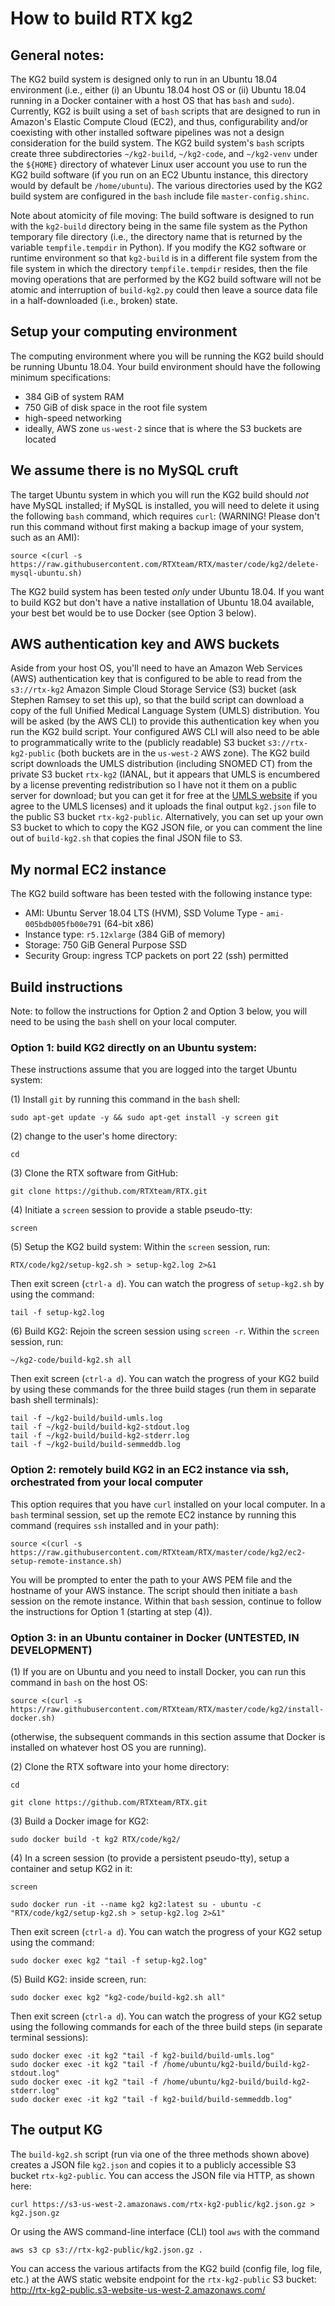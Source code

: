 
# How to build RTX kg2

## General notes:

The KG2 build system is designed only to run in an Ubuntu 18.04 environment
(i.e., either (i) an Ubuntu 18.04 host OS or (ii) Ubuntu 18.04 running in a
Docker container with a host OS that has `bash` and `sudo`). Currently, KG2 is
built using a set of `bash` scripts that are designed to run in Amazon's Elastic
Compute Cloud (EC2), and thus, configurability and/or coexisting with other
installed software pipelines was not a design consideration for the build
system. The KG2 build system's `bash` scripts create three subdirectories
`~/kg2-build`, `~/kg2-code`, and `~/kg2-venv` under the `${HOME}` directory of
whatever Linux user account you use to run the KG2 build software (if you run on
an EC2 Ubuntu instance, this directory would by default be `/home/ubuntu`). The
various directories used by the KG2 build system are configured in the `bash`
include file `master-config.shinc`.

Note about atomicity of file moving: The build software is designed to run with
the `kg2-build` directory being in the same file system as the Python temporary
file directory (i.e., the directory name that is returned by the variable
`tempfile.tempdir` in Python). If you modify the KG2 software or runtime
environment so that `kg2-build` is in a different file system from the file
system in which the directory `tempfile.tempdir` resides, then the file moving
operations that are performed by the KG2 build software will not be atomic and
interruption of `build-kg2.py` could then leave a source data file in a
half-downloaded (i.e., broken) state.

## Setup your computing environment

The computing environment where you will be running the KG2 build should be
running Ubuntu 18.04.  Your build environment should have the following minimum
specifications:

- 384 GiB of system RAM
- 750 GiB of disk space in the root file system 
- high-speed networking
- ideally, AWS zone `us-west-2` since that is where the S3 buckets are located

## We assume there is no MySQL cruft

The target Ubuntu system in which you will run the KG2 build should *not* have MySQL
installed; if MySQL is installed, you will need to delete it using the following
`bash` command, which requires `curl`: (WARNING! Please don't run this command
without first making a backup image of your system, such as an AMI):

    source <(curl -s https://raw.githubusercontent.com/RTXteam/RTX/master/code/kg2/delete-mysql-ubuntu.sh)

The KG2 build system has been tested *only* under Ubuntu 18.04. If you want to
build KG2 but don't have a native installation of Ubuntu 18.04 available, your
best bet would be to use Docker (see Option 3 below). 

## AWS authentication key and AWS buckets

Aside from your host OS, you'll need to have an Amazon Web Services (AWS)
authentication key that is configured to be able to read from the `s3://rtx-kg2`
Amazon Simple Cloud Storage Service (S3) bucket (ask Stephen Ramsey to set this
up), so that the build script can download a copy of the full Unified Medical
Language System (UMLS) distribution.  You will be asked (by the AWS CLI) to
provide this authentication key when you run the KG2 build script. Your
configured AWS CLI will also need to be able to programmatically write to the
(publicly readable) S3 bucket `s3://rtx-kg2-public` (both buckets are in the
`us-west-2` AWS zone). The KG2 build script downloads the UMLS distribution
(including SNOMED CT) from the private S3 bucket `rtx-kg2` (IANAL, but it
appears that UMLS is encumbered by a license preventing redistribution so I have
not it them on a public server for download; but you can get it for free at the
[UMLS website](https://www.nlm.nih.gov/research/umls/) if you agree to the UMLS
licenses) and it uploads the final output `kg2.json` file to the public S3
bucket `rtx-kg2-public`. Alternatively, you can set up your own S3 bucket to
which to copy the KG2 JSON file, or you can comment the line out of
`build-kg2.sh` that copies the final JSON file to S3.

## My normal EC2 instance

The KG2 build software has been tested with the following instance type:

- AMI: Ubuntu Server 18.04 LTS (HVM), SSD Volume Type - `ami-005bdb005fb00e791` (64-bit x86)
- Instance type: `r5.12xlarge` (384 GiB of memory)
- Storage: 750 GiB General Purpose SSD
- Security Group: ingress TCP packets on port 22 (ssh) permitted

## Build instructions

Note: to follow the instructions for Option 2 and Option 3 below, you will need
to be using the `bash` shell on your local computer.

### Option 1: build KG2 directly on an Ubuntu system:

These instructions assume that you are logged into the target Ubuntu system:

(1) Install `git` by running this command in the `bash` shell:

    sudo apt-get update -y && sudo apt-get install -y screen git

(2) change to the user's home directory:

    cd 
    
(3) Clone the RTX software from GitHub:

    git clone https://github.com/RTXteam/RTX.git

(4) Initiate a `screen` session to provide a stable pseudo-tty:

    screen

(5) Setup the KG2 build system: Within the `screen` session, run:

    RTX/code/kg2/setup-kg2.sh > setup-kg2.log 2>&1
    
Then exit screen (`ctrl-a d`). You can watch the progress of `setup-kg2.sh` by
using the command:

    tail -f setup-kg2.log

(6) Build KG2: Rejoin the screen session using `screen -r`.  Within
the `screen` session, run:

    ~/kg2-code/build-kg2.sh all

Then exit screen (`ctrl-a d`). You can watch the progress of your KG2 build by using these
commands for the three build stages (run them in separate bash shell terminals):

    tail -f ~/kg2-build/build-umls.log
    tail -f ~/kg2-build/build-kg2-stdout.log
    tail -f ~/kg2-build/build-kg2-stderr.log
    tail -f ~/kg2-build/build-semmeddb.log

### Option 2: remotely build KG2 in an EC2 instance via ssh, orchestrated from your local computer

This option requires that you have `curl` installed on your local computer. In a
`bash` terminal session, set up the remote EC2 instance by running this command
(requires `ssh` installed and in your path):

    source <(curl -s https://raw.githubusercontent.com/RTXteam/RTX/master/code/kg2/ec2-setup-remote-instance.sh)
    
You will be prompted to enter the path to your AWS PEM file and the hostname of
your AWS instance.  The script should then initiate a `bash` session on the
remote instance. Within that `bash` session, continue to follow the instructions
for Option 1 (starting at step (4)).

### Option 3: in an Ubuntu container in Docker (UNTESTED, IN DEVELOPMENT)

(1) If you are on Ubuntu and you need to install Docker, you can run this command in `bash` on the host OS:
   
    source <(curl -s https://raw.githubusercontent.com/RTXteam/RTX/master/code/kg2/install-docker.sh)
    
(otherwise, the subsequent commands in this section assume that Docker is installed
on whatever host OS you are running). 

(2) Clone the RTX software into your home directory:

    cd 
    
    git clone https://github.com/RTXteam/RTX.git

(3) Build a Docker image for KG2:
    
    sudo docker build -t kg2 RTX/code/kg2/
    
(4) In a screen session (to provide a persistent pseudo-tty), setup a container and setup KG2 in it:

    screen
    
    sudo docker run -it --name kg2 kg2:latest su - ubuntu -c "RTX/code/kg2/setup-kg2.sh > setup-kg2.log 2>&1"
    
Then exit screen (`ctrl-a d`). You can watch the progress of your KG2 setup using the command:

    sudo docker exec kg2 "tail -f setup-kg2.log"

(5) Build KG2: inside screen, run:

    sudo docker exec kg2 "kg2-code/build-kg2.sh all"

Then exit screen (`ctrl-a d`). You can watch the progress of your KG2 setup using the
following commands for each of the three build steps (in separate terminal sessions):

    sudo docker exec -it kg2 "tail -f kg2-build/build-umls.log"
    sudo docker exec -it kg2 "tail -f /home/ubuntu/kg2-build/build-kg2-stdout.log"
    sudo docker exec -it kg2 "tail -f /home/ubuntu/kg2-build/build-kg2-stderr.log"
    sudo docker exec -it kg2 "tail -f kg2-build/build-semmeddb.log"

## The output KG

The `build-kg2.sh` script (run via one of the three methods shown above) creates
a JSON file `kg2.json` and copies it to a publicly accessible S3 bucket
`rtx-kg2-public`. You can access the JSON file via HTTP, as shown here:

    curl https://s3-us-west-2.amazonaws.com/rtx-kg2-public/kg2.json.gz > kg2.json.gz

Or using the AWS command-line interface (CLI) tool `aws` with the command

    aws s3 cp s3://rtx-kg2-public/kg2.json.gz .

You can access the various artifacts from the KG2 build (config file, log file,
etc.) at the AWS static website endpoint for the 
`rtx-kg2-public` S3 bucket: <http://rtx-kg2-public.s3-website-us-west-2.amazonaws.com/>

